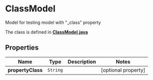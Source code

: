 

# ClassModel

Model for testing model with \"_class\" property

The class is defined in **[ClassModel.java](../../src/main/java/org/openapitools/model/ClassModel.java)**

## Properties

Name | Type | Description | Notes
------------ | ------------- | ------------- | -------------
**propertyClass** | `String` |  |  [optional property]



